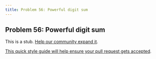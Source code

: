```yaml
---
title: Problem 56: Powerful digit sum
---
```

## Problem 56: Powerful digit sum

This is a stub. <a href='https://github.com/freecodecamp/guides/tree/master/src/pages/certifications/coding-interview-prep/project-euler/problem-56-powerful-digit-sum/index.md' target='_blank' rel='nofollow'>Help our community expand it</a>.

<a href='https://github.com/freecodecamp/guides/blob/master/README.md' target='_blank' rel='nofollow'>This quick style guide will help ensure your pull request gets accepted</a>.

<!-- The article goes here, in GitHub-flavored Markdown. Feel free to add YouTube videos, images, and CodePen/JSBin embeds  -->
